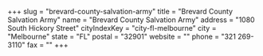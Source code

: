 +++
slug = "brevard-county-salvation-army"
title = "Brevard County Salvation Army"
name = "Brevard County Salvation Army"
address = "1080 South Hickory Street"
cityIndexKey = "city-fl-melbourne"
city = "Melbourne"
state = "FL"
postal = "32901"
website = ""
phone = "321 269-3110"
fax = ""
+++
